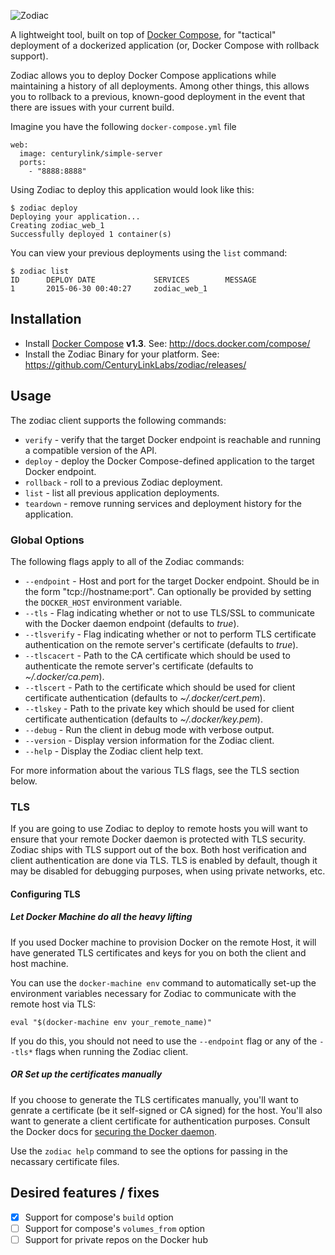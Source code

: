 ![Zodiac](http://panamax.ca.tier3.io/logos/logo_zodiac.png)


A lightweight tool, built on top of [Docker Compose](https://docs.docker.com/compose/), for "tactical" deployment of a dockerized application (or, Docker Compose with rollback support).

Zodiac allows you to deploy Docker Compose applications while maintaining a history of all deployments. 
Among other things, this allows you to rollback to a previous, known-good deployment in the event that there are issues with your current build.

Imagine you have the following `docker-compose.yml` file

```
web:
  image: centurylink/simple-server
  ports:
    - "8888:8888"
```

Using Zodiac to deploy this application would look like this:

```
$ zodiac deploy
Deploying your application...
Creating zodiac_web_1
Successfully deployed 1 container(s)
```

You can view your previous deployments using the `list` command:

```
$ zodiac list
ID      DEPLOY DATE             SERVICES        MESSAGE
1       2015-06-30 00:40:27     zodiac_web_1
```

## Installation
* Install [Docker Compose](http://docs.docker.com/compose/) **v1.3**. See: http://docs.docker.com/compose/
* Install the Zodiac Binary for your platform. See: https://github.com/CenturyLinkLabs/zodiac/releases/

## Usage

The zodiac client supports the following commands:

* `verify` - verify that the target Docker endpoint is reachable and running a compatible version of the API.
* `deploy` - deploy the Docker Compose-defined application to the target Docker endpoint.
* `rollback` - roll to a previous Zodiac deployment.
* `list` - list all previous application deployments.
* `teardown` - remove running services and deployment history for the application.

### Global Options

The following flags apply to all of the Zodiac commands:

* `--endpoint` - Host and port for the target Docker endpoint. Should be in the form "tcp://hostname:port". Can optionally be provided by setting the `DOCKER_HOST` environment variable.
* `--tls` - Flag indicating whether or not to use TLS/SSL to communicate with the Docker daemon endpoint (defaults to *true*).
* `--tlsverify` - Flag indicating whether or not to perform TLS certificate authentication on the remote server's certificate (defaults to *true*). 
* `--tlscacert` - Path to the CA certificate which should be used to authenticate the remote server's certificate (defaults to *~/.docker/ca.pem*).
* `--tlscert` - Path to the certificate which should be used for client certificate authentication (defaults to *~/.docker/cert.pem*).
* `--tlskey` - Path to the private key which should be used for client certificate authentication (defaults to *~/.docker/key.pem*).
* `--debug` - Run the client in debug mode with verbose output.
* `--version` - Display version information for the Zodiac client.
* `--help` - Display the Zodiac client help text.

For more information about the various TLS flags, see the TLS section below.

### TLS
If you are going to use Zodiac to deploy to remote hosts you will want to ensure that your remote Docker daemon is protected with TLS security.
Zodiac ships with TLS support out of the box. Both host verification and client authentication are done via TLS.
TLS is enabled by default, though it may be disabled for debugging purposes, when using private networks, etc.

#### Configuring TLS

##### Let Docker Machine do all the heavy lifting
If you used Docker machine to provision Docker on the remote Host, it will have generated TLS certificates and keys for you on both the client and host machine.

You can use the `docker-machine env` command to automatically set-up the environment variables necessary for Zodiac to communicate with the remote host via TLS:

    eval "$(docker-machine env your_remote_name)"

If you do this, you should not need to use the `--endpoint` flag or any of the `--tls*` flags when running the Zodiac client.

##### OR Set up the certificates manually
If you choose to generate the TLS certificates manually, you'll want to genrate a certificate (be it self-signed or CA signed) for the host.
You'll also want to generate a client certificate for authentication purposes. Consult the Docker docs for [securing the Docker daemon](https://docs.docker.com/articles/https/).

Use the `zodiac help` command to see the options for passing in the necassary certificate files.


## Desired features / fixes
- [x] Support for compose's `build` option
- [ ] Support for compose's `volumes_from` option
- [ ] Support for private repos on the Docker hub
